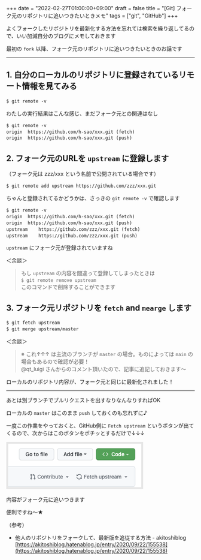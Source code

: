 +++
date = "2022-02-27T01:00:00+09:00"
draft = false
title = "[Git] フォーク元のリポジトリに追いつきたいときメモ"
tags = ["git", "GitHub"]
+++

よくフォークしたリポジトリを最新化する方法を忘れては検索を繰り返してるので、いい加減自分のブログにメモしておきます

最初の `fork` 以降、フォーク元のリポジトリに追いつきたいときのお話です

---

## 1. 自分のローカルのリポジトリに登録されているリモート情報を見てみる

```xml
$ git remote -v
```
わたしの実行結果はこんな感じ、まだフォーク元との関連はなし

```xml
$ git remote -v
origin	https://github.com/h-sao/xxx.git (fetch)
origin	https://github.com/h-sao/xxx.git (push)
```

## 2. フォーク元のURLを `upstream` に登録します

（フォーク元は zzz/xxx という名前で公開されている場合です）

```xml
$ git remote add upstream https://github.com/zzz/xxx.git
```

ちゃんと登録されてるかどうかは、さっきの `git remote -v` で確認します

```xml
$ git remote -v
origin	https://github.com/h-sao/xxx.git (fetch)
origin	https://github.com/h-sao/xxx.git (push)
upstream	https://github.com/zzz/xxx.git (fetch)
upstream	https://github.com/zzz/xxx.git (push)
```

`upstream` にフォーク元が登録されていますね

＜余談＞

> もし `upstream` の内容を間違って登録してしまったときは  
`$ git remote remove upstream`  
このコマンドで削除することができます

## 3. フォーク元リポジトリを `fetch` and `mearge` します

```xml
$ git fetch upstream
$ git merge upstream/master
```

＜余談＞

> ※ これ↑↑↑ は主流のブランチが `master` の場合。ものによっては `main` の場合もあるので確認が必要！  
@qt_luigi さんからのコメント頂いたので、記事に追記しておきます～


ローカルのリポジトリ内容が、フォーク元と同じに最新化されました！

---

あとは別ブランチでプルリクエストを出すなりなんなりすればOK

ローカルの `master` はこのまま `push` しておくのも忘れずに♪

一度この作業をやっておくと、GitHub側に `Fetch upstream` というボタンが出てくるので、次からはこのボタンをポチッとするだけで↓↓↓

<img src="/pic/How-to-update-fork-repository-on-git_00.png" style="border:solid 5px #e6e6e6"/>

内容がフォーク元に追いつきます

便利ですね〜★

（参考）

- 他人のリポジトリをフォークして、最新版を追従する方法 - akitoshiblog
[https://akitoshiblog.hatenablog.jp/entry/2020/09/22/155538](https://akitoshiblog.hatenablog.jp/entry/2020/09/22/155538)

